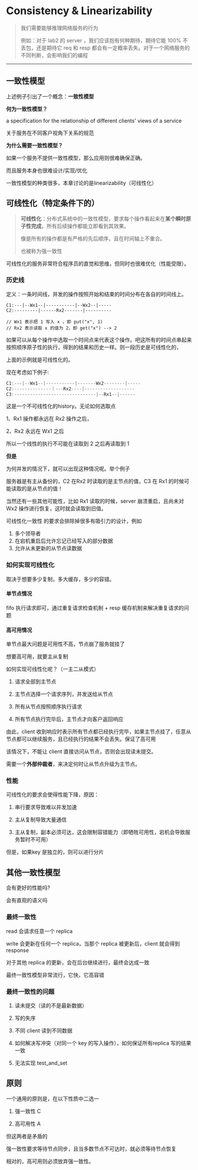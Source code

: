 # Consistency & Linearizability

> 我们需要能够推理网络服务的行为
> 
> 例如：对于 lab2 的 server ，我们应该抱有何种期待，期待它能 100% 不丢包，还是期待它 req 和 resp 都会有一定概率丢失。对于一个网络服务的不同判断，会影响我们的编程

--- 

## 一致性模型

上述例子引出了一个概念：**一致性模型**

**何为一致性模型？**

 a specification for the relationship of different clients' views of a service

关于服务在不同客户视角下关系的规范

**为什么需要一致性模型？**

如果一个服务不提供一致性模型，那么应用则很难确保正确。

而且服务本身也很难设计/实现/优化

一致性模型的种类很多，本章讨论的是linearizability（可线性化）

## 可线性化（特定条件下的）

> **可线性化**：分布式系统中的一致性模型，要求每个操作看起来在**某个瞬时原子性完成**，所有后续操作都能立即看到其效果。
> 
> 像是所有的操作都是有严格的先后顺序，且在时间轴上不重合。
> 
> 也被称为强一致性

可线性化的服务非常符合程序员的直觉和思维，但同时也很难优化（性能受限）。

### 历史线

定义：一条时间线，并发的操作按照开始和结束的时间分布在各自的时间线上。

```
C1:---|--Wx1--|-----------|--Wx2--|-----
C2:---------|------Rx2-------|----------

// Wx1 表示把 1 写入 x ，即 put("x", 1)
// Rx2 表示读取 x 的值为 2，即 get("x") --> 2
```

如果可以从每个操作中选取一个时间点来代表这个操作。吧这所有的时间点串起来按照顺序原子性的执行，得到的结果和历史一样。则一段历史是可线性化的，

上面的示例就是可线性化的。

现在考虑如下例子:

```java
C1:---|--Wx1--|-----------|-------Wx2--------|-----
C2:--------------｜---Rx2----|-------------------
C3:-------------------------------|--Rx1--|------
```

这是一个不可线性化的history。无论如何选取点

1、Rx1 操作都永远在 Rx2 操作之后，

2、Rx2 永远在 Wx1 之后

所以一个线性的执行不可能在读取到 2 之后再读取到 1

**但是**

为何并发的情况下，就可以出现这种情况呢。举个例子

服务器是有主从备份的，C2 在Rx2 时读取的是主节点的值，C3 在 Rx1 的时候可能读取的是从节点的值！

当然还有一些其他可能性，比如 Rx1 读取的时候，server 崩溃重启，且尚未对 Wx2 操作进行恢复，这时就会读取到旧值。

可线性化一致性 的要求会排除掉很多有吸引力的设计，例如

1. 多个领导者
2. 在宕机重启后允许忘记已经写入的部分数据
3. 允许从未更新的从节点读数据

### 如何实现可线性化

取决于想要多少复制，多大缓存，多少的容错。

#### 单节点情况

fifo 执行请求即可，通过重复请求检查机制  + resp 缓存机制来解决重复请求的问题

#### 高可用情况

单节点最大问题是可用性不高，节点崩了服务就挂了

想要高可用，就要主从复制

如何实现可线性化呢？（一主二从模式）

1. 请求全部到主节点

2. 主节点选择一个请求序列，并发送给从节点

3. 所有从节点按照顺序执行请求

4. 所有节点执行完毕后，主节点才向客户返回响应

由此，client 收到响应时表示所有节点都已经执行完毕，如果主节点挂了，任意从节点都可以继续服务，且已经执行的结果不会丢失。保证了高可用

该情况下，不能让 client 直接访问从节点，否则会出现读未提交。

需要一个**外部仲裁者**，来决定何时让从节点升级为主节点。

### 性能

可线性化的要求会使得性能下降，原因：

1. 串行要求导致难以并发加速

2. 主从复制导致大量通信

3. 主从复制，副本必须可达，这会限制容错能力（即牺牲可用性，宕机会导致服务暂时不可用）

但是，如果key 是独立的，则可以进行分片

## 其他一致性模型

会有更好的性能吗?

会有直观的语义吗

### 最终一致性

read 会请求任意一个 replica

write 会更新在任何一个 replica，当那个 replica 被更新后，client 就会得到response

对于其他 replica 的更新，会在后台继续进行，最终会达成一致

最终一致性模型非常流行，它快，它高容错

### 最终一致性的问题

1. 读未提交（读的不是最新数据）

2. 写的失序

3. 不同 client 读到不同数据

4. 如何解决写冲突（对同一个 key 的写入操作），如何保证所有replica 写的结果一致

5. 无法实现 test_and_set

## 原则

一个通用的原则是，在以下性质中二选一

1. 强一致性 C

2. 高可用性 A

但这两者是矛盾的

强一致性要求等待节点同步，且当多数节点不可达时，就必须等待节点恢复

相对的，高可用则必须放弃强一致性。
